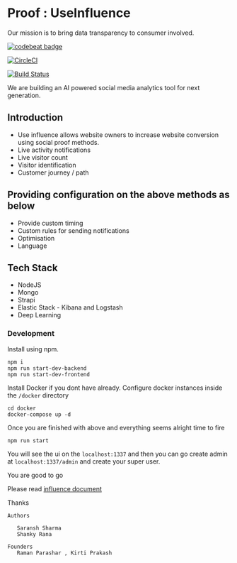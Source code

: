 # Proof : UseInfluence

Our mission is to bring data transparency to consumer involved.


[![codebeat badge](https://codebeat.co/badges/14c00570-434e-48e2-aae9-04f15670d299)](https://codebeat.co/projects/github-com-influenceio-influence-io-master)

[![CircleCI](https://circleci.com/gh/InfluenceIO/influence.io.svg?style=svg)](https://circleci.com/gh/InfluenceIO/influence.io)

[![Build Status](https://semaphoreci.com/api/v1/ramanparashar/influence-io-2/branches/master/badge.svg)](https://semaphoreci.com/ramanparashar/influence-io-2)

We are building an AI powered social media analytics tool for next generation.

## Introduction

- Use influence allows website owners to increase website conversion using social proof  methods.
- Live activity notifications 
- Live visitor count
- Visitor identification
- Customer journey / path

## Providing configuration on the above methods as below

- Provide custom timing 
- Custom rules for sending notifications
- Optimisation
- Language

## Tech Stack 

- NodeJS
- Mongo
- Strapi
- Elastic Stack - Kibana and Logstash 
- Deep Learning
 


### Development 

Install using npm.

```
npm i 
npm run start-dev-backend
npm run start-dev-frontend

```

Install Docker if you dont have already. Configure docker instances inside the `/docker` directory


```
cd docker
docker-compose up -d  
```

Once you are finished with above and everything seems alright time to fire 

```
npm run start

```

You will see the ui on the ``localhost:1337`` and then you can go create admin at  ``localhost:1337/admin`` and create your super user.

You are good to go

Please read  [influence document](https://github.com/)

Thanks



```
Authors 
   
   Saransh Sharma
   Shanky Rana
   
Founders
   Raman Parashar , Kirti Prakash 
 ```

